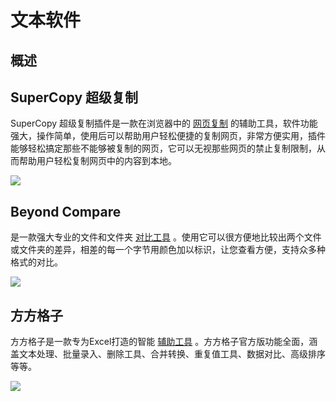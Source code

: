 # 文本软件

## 概述



## SuperCopy 超级复制

SuperCopy 超级复制插件是一款在浏览器中的 [网页复制](https://chromewebstore.google.com/detail/supercopy-%E8%B6%85%E7%BA%A7%E5%A4%8D%E5%88%B6/onepmapfbjohnegdmfhndpefjkppbjkm) 的辅助工具，软件功能强大，操作简单，使用后可以帮助用户轻松便捷的复制网页，非常方便实用，插件能够轻松搞定那些不能够被复制的网页，它可以无视那些网页的禁止复制限制，从而帮助用户轻松复制网页中的内容到本地。

![](https://lh3.googleusercontent.com/vD9IUcqIFRuWFlLEL-hGl3q2-mZL7scsjqpPMq0RG0MI8kAB_-YkXAxXDtMsyLKOIUNGagi7gdJpOgB3oVXq0olKLg=s800-w800-h500)

## Beyond Compare

是一款强大专业的文件和文件夹 [对比工具](https://www.beyondcomparepro.com/) 。使用它可以很方便地比较出两个文件或文件夹的差异，相差的每一个字节用颜色加以标识，让您查看方便，支持众多种格式的对比。

![](https://bu.dusays.com/2024/10/27/671e0d2353208.png)

## 方方格子

方方格子是一款专为Excel打造的智能 [辅助工具](http://www.ffcell.com/) 。方方格子官方版功能全面，涵盖文本处理、批量录入、删除工具、合并转换、重复值工具、数据对比、高级排序等等。

![](http://www.ffcell.com/Upload/image/20160517/20160517151938_4299.gif)